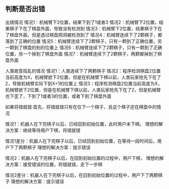 ## 判断是否出错

出错情况
情况1：机械臂下2位置，结果下到了1或者3
情况2：机械臂下2位置，结果棋子下在了棋盘外面，导致没有检测到
情况3：机械臂下2位置，结果棋子下在了棋盘外面，但是透过棋盘网洞被检测到了
情况4：机械臂连续下了2颗棋子，都落到了正确的位置
情况5：机械臂连续下了2颗棋子，只有一颗到了正确位置，另一颗到了棋盘的别的位置上
情况6：机械臂连续下了2颗棋子，只有一颗到了正确位置，另一个掉到了棋盘外面
情况7：机械臂连续下了2颗棋子，两颗都掉到了棋盘外面

人类故意捣乱的情况
情况1：人类连续下了两颗棋子
情况2：程序检测棋盘2位置当前高度为X，机械臂欲下2位置，但是在机械臂下棋以前，人类玩家抢先下在了2，导致机械臂实际下到X+1的位置上
情况3：程序检测棋盘2位置当前高度为X，机械臂欲下2位置，但是在机械臂下棋以前，人类玩家抢先下在了2，但是机械臂也下歪了，下到了1或者3的位置，或者下到了棋盘外面

如果将错就错
首先，将错就错只有在仅下一个棋子，且这个棋子还在棋盘中的情况

情况1：机器人在下完棋子以后，已经回到初始位置，此时用户未下棋。
理想的解决方案：继续等待用户下棋，将错就错

情况1差分：机器人在下完棋子以后，已经回到初始位置，在等待一段时间后，用户下了两颗棋子
理想的解决方案：提示错误

情况2：机器人在下完棋子以后，在回到初始位置的过程中，用户下棋，
理想的解决方案：接受错误的位置，将错就错，走下一步棋

情况2差分：机器人在下完棋子以后，在回到初始位置的过程中，用户下了两颗棋子
理想的解决方案：提示错误
